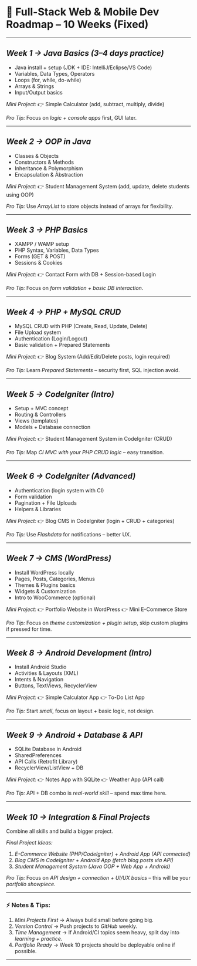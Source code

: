 # 🚀 Full-Stack Web & Mobile Dev Roadmap – 10 Weeks (Fixed)

---

## *Week 1 → Java Basics (3–4 days practice)*

* Java install + setup (JDK + IDE: IntelliJ/Eclipse/VS Code)
* Variables, Data Types, Operators
* Loops (for, while, do-while)
* Arrays & Strings
* Input/Output basics

*Mini Project:*
👉 Simple Calculator (add, subtract, multiply, divide)

*Pro Tip:*
Focus on *logic + console apps* first, GUI later.

---

## *Week 2 → OOP in Java*

* Classes & Objects
* Constructors & Methods
* Inheritance & Polymorphism
* Encapsulation & Abstraction

*Mini Project:*
👉 Student Management System (add, update, delete students using OOP)

*Pro Tip:*
Use *ArrayList* to store objects instead of arrays for flexibility.

---

## *Week 3 → PHP Basics*

* XAMPP / WAMP setup
* PHP Syntax, Variables, Data Types
* Forms (GET & POST)
* Sessions & Cookies

*Mini Project:*
👉 Contact Form with DB + Session-based Login

*Pro Tip:*
Focus on *form validation + basic DB interaction*.

---

## *Week 4 → PHP + MySQL CRUD*

* MySQL CRUD with PHP (Create, Read, Update, Delete)
* File Upload system
* Authentication (Login/Logout)
* Basic validation + Prepared Statements

*Mini Project:*
👉 Blog System (Add/Edit/Delete posts, login required)

*Pro Tip:*
Learn *Prepared Statements* – security first, SQL injection avoid.

---

## *Week 5 → CodeIgniter (Intro)*

* Setup + MVC concept
* Routing & Controllers
* Views (templates)
* Models + Database connection

*Mini Project:*
👉 Student Management System in CodeIgniter (CRUD)

*Pro Tip:*
Map *CI MVC with your PHP CRUD logic* – easy transition.

---

## *Week 6 → CodeIgniter (Advanced)*

* Authentication (login system with CI)
* Form validation
* Pagination + File Uploads
* Helpers & Libraries

*Mini Project:*
👉 Blog CMS in CodeIgniter (login + CRUD + categories)

*Pro Tip:*
Use *Flashdata* for notifications – better UX.

---

## *Week 7 → CMS (WordPress)*

* Install WordPress locally
* Pages, Posts, Categories, Menus
* Themes & Plugins basics
* Widgets & Customization
* Intro to WooCommerce (optional)

*Mini Project:*
👉 Portfolio Website in WordPress
👉 Mini E-Commerce Store

*Pro Tip:*
Focus on *theme customization + plugin setup*, skip custom plugins if pressed for time.

---

## *Week 8 → Android Development (Intro)*

* Install Android Studio
* Activities & Layouts (XML)
* Intents & Navigation
* Buttons, TextViews, RecyclerView

*Mini Project:*
👉 Simple Calculator App
👉 To-Do List App

*Pro Tip:*
Start *small*, focus on layout + basic logic, not design.

---

## *Week 9 → Android + Database & API*

* SQLite Database in Android
* SharedPreferences
* API Calls (Retrofit Library)
* RecyclerView/ListView + DB

*Mini Project:*
👉 Notes App with SQLite
👉 Weather App (API call)

*Pro Tip:*
API + DB combo is *real-world skill* – spend max time here.

---

## *Week 10 → Integration & Final Projects*

Combine all skills and build a bigger project.

*Final Project Ideas:*

1. *E-Commerce Website (PHP/CodeIgniter) + Android App (API connected)*
2. *Blog CMS in CodeIgniter + Android App (fetch blog posts via API)*
3. *Student Management System (Java OOP + Web App + Android)*

*Pro Tip:*
Focus on *API design + connection + UI/UX basics* – this will be your *portfolio showpiece*.

---

### ⚡ Notes & Tips:

1. *Mini Projects First* → Always build small before going big.
2. *Version Control* → Push projects to *GitHub* weekly.
3. *Time Management* → If Android/CI topics seem heavy, split day into *learning + practice*.
4. *Portfolio Ready* → Week 10 projects should be deployable online if possible.

---